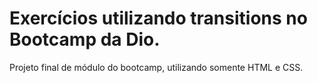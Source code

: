 # Exercícios utilizando transitions no Bootcamp da Dio.

Projeto final de módulo do bootcamp, utilizando somente HTML e CSS.
